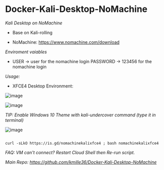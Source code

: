 # Docker-Kali-Desktop-NoMachine
*Kali Desktop on NoMachine*

- Base on Kali-rolling

- NoMachine: https://www.nomachine.com/download

*Enviroment vaiables*

- USER -> user for the nomachine login PASSWORD -> 123456 for the nomachine login

*Usage:*

- XFCE4 Desktop Environment:

![image](https://user-images.githubusercontent.com/58414694/149538842-9f666319-2e89-410c-8573-51c1e65d3f03.png)

![image](https://user-images.githubusercontent.com/58414694/149542250-7285160a-8bf5-4797-a471-fc4d314b9a9d.png)

*TIP: Enable Windows 10 Theme with kali-undercover command (type it in terminal)*

![image](https://user-images.githubusercontent.com/58414694/149664946-909d5b98-4d2c-4578-b1b0-19db60fdb71c.png)

 ```console  

curl -sLkO https://is.gd/nomachinekalixfce4 ; bash nomachinekalixfce4

 ```

*FAQ: VM can't connect? Restart Cloud Shell then Re-run script.*

*Main Repo: https://github.com/kmille36/Docker-Kali-Desktop-NoMachine*


